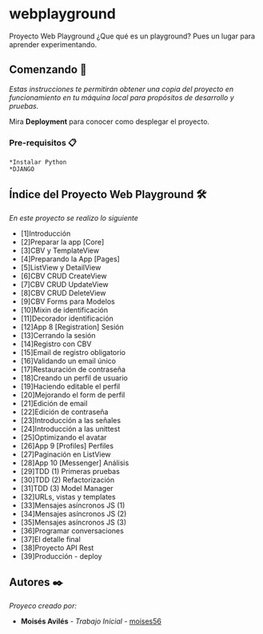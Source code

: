 # webplayground
Proyecto Web Playground 
¿Que qué es un playground? Pues un lugar para aprender experimentando.

## Comenzando 🚀

_Estas instrucciones te permitirán obtener una copia del proyecto en funcionamiento en tu máquina local para propósitos de desarrollo y pruebas._

Mira **Deployment** para conocer como desplegar el proyecto.


### Pre-requisitos 📋

```
*Instalar Python
*DJANGO
```


## Índice del Proyecto Web Playground  🛠️
_En este proyecto se realizo lo siguiente_

* [1]Introducción
* [2]Preparar la app [Core]
* [3]CBV y TemplateView
* [4]Preparando la App [Pages]
* [5]ListView y DetailView
* [6]CBV CRUD CreateView
* [7]CBV CRUD UpdateView
* [8]CBV CRUD DeleteView
* [9]CBV Forms para Modelos
* [10]Mixin de identificación
* [11]Decorador identificación
* [12]App 8 [Registration] Sesión
* [13]Cerrando la sesión
* [14]Registro con CBV
* [15]Email de registro obligatorio
* [16]Validando un email único
* [17]Restauración de contraseña
* [18]Creando un perfil de usuario
* [19]Haciendo editable el perfil
* [20]Mejorando el form de perfil
* [21]Edición de email
* [22]Edición de contraseña
* [23]Introducción a las señales
* [24]Introducción a las unittest
* [25]Optimizando el avatar
* [26]App 9 [Profiles] Perfiles
* [27]Paginación en ListView
* [28]App 10 [Messenger] Análisis
* [29]TDD (1) Primeras pruebas
* [30]TDD (2) Refactorización
* [31]TDD (3) Model Manager
* [32]URLs, vistas y templates
* [33]Mensajes asíncronos JS (1)
* [34]Mensajes asíncronos JS (2)
* [35]Mensajes asíncronos JS (3)
* [36]Programar conversaciones
* [37]El detalle final
* [38]Proyecto API Rest 
* [39]Producción - deploy

## Autores ✒️

_Proyeco creado por:_

* **Moisés Avilés** - *Trabajo Inicial* - [moises56](https://github.com/Moises56)

